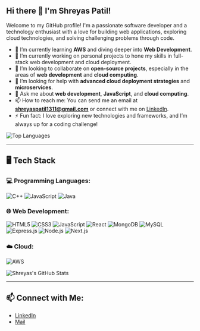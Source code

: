 ## Hi there 👋 I'm Shreyas Patil!

Welcome to my GitHub profile! I'm a passionate software developer and a technology enthusiast with a love for building web applications, exploring cloud technologies, and solving challenging problems through code.

- 🌱 I’m currently learning **AWS** and diving deeper into **Web Development**.
- 🔭 I’m currently working on personal projects to hone my skills in full-stack web development and cloud deployment.
- 👯 I’m looking to collaborate on **open-source projects**, especially in the areas of **web development** and **cloud computing**.
- 🤔 I’m looking for help with **advanced cloud deployment strategies** and **microservices**.
- 💬 Ask me about **web development**, **JavaScript**, and **cloud computing**.
- 📫 How to reach me: You can send me an email at **shreyaspatil1311@gmail.com** or connect with me on [LinkedIn]((https://www.linkedin.com/in/shreyas-patil11/)).
- ⚡ Fun fact: I love exploring new technologies and frameworks, and I’m always up for a coding challenge!

![Top Languages](https://github-readme-stats.vercel.app/api/top-langs/?username=Shreyas-Patil-11&layout=compact&theme=dark)

---

## 🖥️ Tech Stack

### 💻 Programming Languages:
![C++](https://img.shields.io/badge/C++-00599C?style=for-the-badge&logo=c%2B%2B&logoColor=white)
![JavaScript](https://img.shields.io/badge/JavaScript-F7DF1E?style=for-the-badge&logo=javascript&logoColor=black)
![Java](https://img.shields.io/badge/Java-007396?style=for-the-badge&logo=java&logoColor=white)

### 🌐 Web Development:
![HTML5](https://img.shields.io/badge/HTML5-E34F26?style=for-the-badge&logo=html5&logoColor=white)
![CSS3](https://img.shields.io/badge/CSS3-1572B6?style=for-the-badge&logo=css3&logoColor=white)
![JavaScript](https://img.shields.io/badge/JavaScript-F7DF1E?style=for-the-badge&logo=javascript&logoColor=black)
![React](https://img.shields.io/badge/React-61DAFB?style=for-the-badge&logo=react&logoColor=black)
![MongoDB](https://img.shields.io/badge/MongoDB-47A248?style=for-the-badge&logo=mongodb&logoColor=white)
![MySQL](https://img.shields.io/badge/MySQL-4479A1?style=for-the-badge&logo=mysql&logoColor=white)
![Express.js](https://img.shields.io/badge/Express.js-404D59?style=for-the-badge)
![Node.js](https://img.shields.io/badge/Node.js-339933?style=for-the-badge&logo=node-dot-js&logoColor=white)
![Next.js](https://img.shields.io/badge/Next.js-000000?style=for-the-badge&logo=next-dot-js&logoColor=white)

### ☁️ Cloud:
![AWS](https://img.shields.io/badge/Amazon_AWS-232F3E?style=for-the-badge&logo=amazon-aws&logoColor=white)


![Shreyas's GitHub Stats](https://github-readme-stats.vercel.app/api?username=Shreyas-Patil-11&show_icons=true&theme=dark)

---

## 📫 Connect with Me:
- [LinkedIn](https://www.linkedin.com/in/your-linkedin-id/](https://www.linkedin.com/in/shreyas-patil11/))
- [Mail](shreyaspatil1311@gmail.com)
